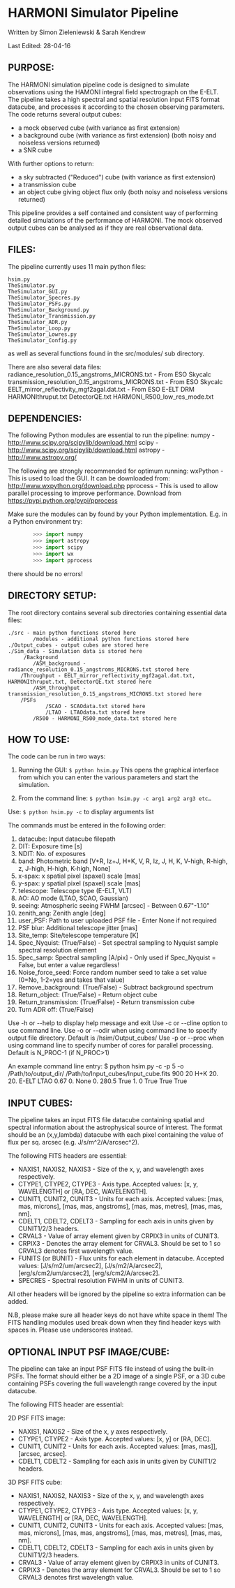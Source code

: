 # HARMONI Simulator Pipeline

Written by Simon Zieleniewski & Sarah Kendrew

Last Edited: 28-04-16


## PURPOSE:

The HARMONI simulation pipeline code is designed to simulate observations using the HAMONI integral field spectrograph on the E-ELT. The pipeline takes a high spectral and spatial resolution input FITS format datacube, and processes it according to the chosen observing parameters. The code returns several output cubes:
 - a mock observed cube (with variance as first extension)
 - a background cube (with variance as first extension) (both noisy and noiseless versions returned)
 - a SNR cube

With further options to return:
 - a sky subtracted ("Reduced") cube (with variance as first extension)
 - a transmission cube
 - an object cube giving object flux only (both noisy and noiseless versions returned)

This pipeline provides a self contained and consistent way of performing detailed simulations of the performance of HARMONI. The mock observed output cubes can be analysed as if they are real observational data.


## FILES:

The pipeline currently uses 11 main python files:
```
hsim.py
TheSimulator.py
TheSimulator_GUI.py
TheSimulator_Specres.py
TheSimulator_PSFs.py
TheSimulator_Background.py
TheSimulator_Transmission.py
TheSimulator_ADR.py
TheSimulator_Loop.py
TheSimulator_Lowres.py
TheSimulator_Config.py
```

as well as several functions found in the src/modules/ sub directory.

There are also several data files:
radiance_resolution_0.15_angstroms_MICRONS.txt - From ESO Skycalc
transmission_resolution_0.15_angstroms_MICRONS.txt - From ESO Skycalc
EELT_mirror_reflectivity_mgf2agal.dat.txt - From ESO E-ELT DRM
HARMONIthruput.txt
DetectorQE.txt
HARMONI_R500_low_res_mode.txt


## DEPENDENCIES:

The following Python modules are essential to run the pipeline:
numpy - http://www.scipy.org/scipylib/download.html
scipy - http://www.scipy.org/scipylib/download.html
astropy - http://www.astropy.org/

The following are strongly recommended for optimum running:
wxPython - This is used to load the GUI. It can be downloaded from: http://www.wxpython.org/download.php
pprocess - This is used to allow parallel processing to improve performance. Download from https://pypi.python.org/pypi/pprocess


Make sure the modules can by found by your Python implementation. E.g. in a Python environment try:
```python
        >>> import numpy
        >>> import astropy
        >>> import scipy
        >>> import wx
        >>> import pprocess
```

there should be no errors!


## DIRECTORY SETUP:

The root directory contains several sub directories containing essential data files:

```
./src - main python functions stored here
        /modules - additional python functions stored here
./Output_cubes - output cubes are stored here
./Sim_data - Simulation data is stored here
	 /Background
		/ASM_background - radiance_resolution_0.15_angstroms_MICRONS.txt stored here
	/Throughput - EELT_mirror_reflectivity_mgf2agal.dat.txt, HARMONIthruput.txt, DetectorQE.txt stored here
		/ASM_throughput - transmission_resolution_0.15_angstroms_MICRONS.txt stored here
	/PSFs
	        /SCAO - SCAOdata.txt stored here
	        /LTAO - LTAOdata.txt stored here
        /R500 - HARMONI_R500_mode_data.txt stored here
```

## HOW TO USE:

The code can be run in two ways:

1. Running the GUI:
``$ python hsim.py``
This opens the graphical interface from which you can enter the various parameters and start the simulation.

2. From the command line:
``$ python hsim.py -c arg1 arg2 arg3 etc…``

Use:
``$ python hsim.py -c``
to display arguments list
	
The commands must be entered in the following order:
1. datacube: Input datacube filepath
2. DIT: Exposure time [s]
3. NDIT: No. of exposures
4. band: Photometric band [V+R, Iz+J, H+K, V, R, Iz, J, H, K, V-high, R-high, z, J-high, H-high, K-high, None]
5. x-spax: x spatial pixel (spaxel) scale [mas]
6. y-spax: y spatial pixel (spaxel) scale [mas]
7. telescope: Telescope type (E-ELT, VLT)
8. AO: AO mode (LTAO, SCAO, Gaussian)
9. seeing: Atmospheric seeing FWHM [arcsec] - Between 0.67"-1.10"
10. zenith_ang: Zenith angle [deg]
11. user_PSF: Path to user uploaded PSF file - Enter None if not required
12. PSF blur: Additional telescope jitter [mas]
13. Site_temp: Site/telescope temperature [K]
14. Spec_Nyquist: (True/False) - Set spectral sampling to Nyquist sample spectral resolution element
15. Spec_samp: Spectral sampling [A/pix] - Only used if Spec_Nyquist = False, but enter a value regardless!
16. Noise_force_seed: Force random number seed to take a set value (0=No, 1-2=yes and takes that value)
17. Remove_background: (True/False) - Subtract background spectrum
18. Return_object: (True/False) - Return object cube
19. Return_transmission: (True/False) - Return transmission cube
20. Turn ADR off: (True/False)

Use -h or --help to display help message and exit
Use -c or --cline option to use command line.
Use -o or --odir when using command line to specify output file directory. Default is /hsim/Output_cubes/
Use -p or --proc when using command line to specify number of cores for parallel processing. Default is N_PROC-1 (if N_PROC>1)

An example command line entry:
$ python hsim.py -c -p 5 -o /Path/to/output_dir/ /Path/to/Input_cubes/Input_cube.fits 900 20 H+K 20. 20. E-ELT LTAO 0.67 0. None 0. 280.5 True 1. 0 True True True


## INPUT CUBES:

The pipeline takes an input FITS file datacube containing spatial and spectral information about the astrophysical source of interest. The format should be an (x,y,lambda) datacube with each pixel containing the value of flux per sq. arcsec (e.g. J/s/m^2/A/arcsec^2).

The following FITS headers are essential:

- NAXIS1, NAXIS2, NAXIS3 - Size of the x, y, and wavelength axes respectively.
- CTYPE1, CTYPE2, CTYPE3 - Axis type. Accepted values: [x, y, WAVELENGTH] or [RA, DEC, WAVELENGTH].
- CUNIT1, CUNIT2, CUNIT3 - Units for each axis. Accepted values: [mas, mas, microns], [mas, mas, angstroms], [mas, mas, metres], [mas, mas, nm].
- CDELT1, CDELT2, CDELT3 - Sampling for each axis in units given by CUNIT1/2/3 headers.
- CRVAL3 - Value of array element given by CRPIX3 in units of CUNIT3.
- CRPIX3 - Denotes the array element for CRVAL3. Should be set to 1 so CRVAL3 denotes first wavelength value.
- FUNITS (or BUNIT) - Flux units for each element in datacube. Accepted values: [J/s/m2/um/arcsec2], [J/s/m2/A/arcsec2], [erg/s/cm2/um/arcsec2], [erg/s/cm2/A/arcsec2].
- SPECRES - Spectral resolution FWHM in units of CUNIT3.

All other headers will be ignored by the pipeline so extra information can be added.

N.B, please make sure all header keys do not have white space in them! The FITS handling modules used break down when they find header keys with spaces in. Please use underscores instead.


## OPTIONAL INPUT PSF IMAGE/CUBE:

The pipeline can take an input PSF FITS file instead of using the built-in PSFs. The format should either be a 2D image of a single PSF, or a 3D cube containing PSFs covering the full wavelength range covered by the input datacube.

The following FITS header are essential:

2D PSF FITS image:
- NAXIS1, NAXIS2 - Size of the x, y axes respectively.
- CTYPE1, CTYPE2 - Axis type. Accepted values: [x, y] or [RA, DEC].
- CUNIT1, CUNIT2 - Units for each axis. Accepted values: [mas, mas]], [arcsec, arcsec].
- CDELT1, CDELT2 - Sampling for each axis in units given by CUNIT1/2 headers.

3D PSF FITS cube:
- NAXIS1, NAXIS2, NAXIS3 - Size of the x, y, and wavelength axes respectively.
- CTYPE1, CTYPE2, CTYPE3 - Axis type. Accepted values: [x, y, WAVELENGTH] or [RA, DEC, WAVELENGTH].
- CUNIT1, CUNIT2, CUNIT3 - Units for each axis. Accepted values: [mas, mas, microns], [mas, mas, angstroms], [mas, mas, metres], [mas, mas, nm].
- CDELT1, CDELT2, CDELT3 - Sampling for each axis in units given by CUNIT1/2/3 headers.
- CRVAL3 - Value of array element given by CRPIX3 in units of CUNIT3.
- CRPIX3 - Denotes the array element for CRVAL3. Should be set to 1 so CRVAL3 denotes first wavelength value.






